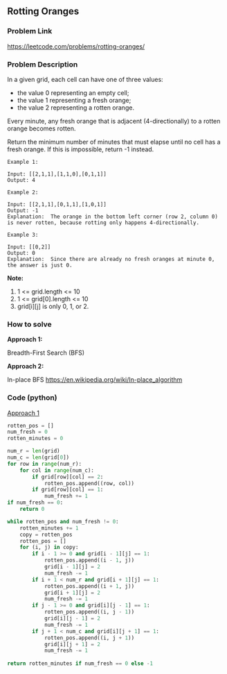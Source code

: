 ## Rotting Oranges

### Problem Link

https://leetcode.com/problems/rotting-oranges/

### Problem Description 

In a given grid, each cell can have one of three values:

* the value 0 representing an empty cell;
* the value 1 representing a fresh orange;
* the value 2 representing a rotten orange.

Every minute, any fresh orange that is adjacent (4-directionally) to a rotten orange becomes rotten.

Return the minimum number of minutes that must elapse until no cell has a fresh orange.  If this is impossible, return -1 instead.

```
Example 1: 

Input: [[2,1,1],[1,1,0],[0,1,1]]
Output: 4

```

```
Example 2: 

Input: [[2,1,1],[0,1,1],[1,0,1]]
Output: -1
Explanation:  The orange in the bottom left corner (row 2, column 0) is never rotten, because rotting only happens 4-directionally.

```

```
Example 3: 

Input: [[0,2]]
Output: 0
Explanation:  Since there are already no fresh oranges at minute 0, the answer is just 0.

```

**Note:**
1. 1 <= grid.length <= 10
2. 1 <= grid[0].length <= 10
3. grid[i][j] is only 0, 1, or 2.

### How to solve 

**Approach 1:** 

Breadth-First Search (BFS)

**Approach 2:** 

In-place BFS https://en.wikipedia.org/wiki/In-place_algorithm

### Code (python)

[Approach 1](https://github.com/yanray/leetcode/blob/master/medium/0994Rotting_Oranges/0994Rotting_Oranges1.py)

```python
rotten_pos = []
num_fresh = 0
rotten_minutes = 0

num_r = len(grid)
num_c = len(grid[0])
for row in range(num_r):
    for col in range(num_c):
        if grid[row][col] == 2:
            rotten_pos.append((row, col))
        if grid[row][col] == 1:
            num_fresh += 1
if num_fresh == 0:
    return 0

while rotten_pos and num_fresh != 0:
    rotten_minutes += 1
    copy = rotten_pos
    rotten_pos = []
    for (i, j) in copy:
        if i - 1 >= 0 and grid[i - 1][j] == 1:
            rotten_pos.append((i - 1, j))
            grid[i - 1][j] = 2
            num_fresh -= 1
        if i + 1 < num_r and grid[i + 1][j] == 1:
            rotten_pos.append((i + 1, j))
            grid[i + 1][j] = 2
            num_fresh -= 1
        if j - 1 >= 0 and grid[i][j - 1] == 1:
            rotten_pos.append((i, j - 1))
            grid[i][j - 1] = 2
            num_fresh -= 1
        if j + 1 < num_c and grid[i][j + 1] == 1:
            rotten_pos.append((i, j + 1))
            grid[i][j + 1] = 2
            num_fresh -= 1
        
return rotten_minutes if num_fresh == 0 else -1
```

